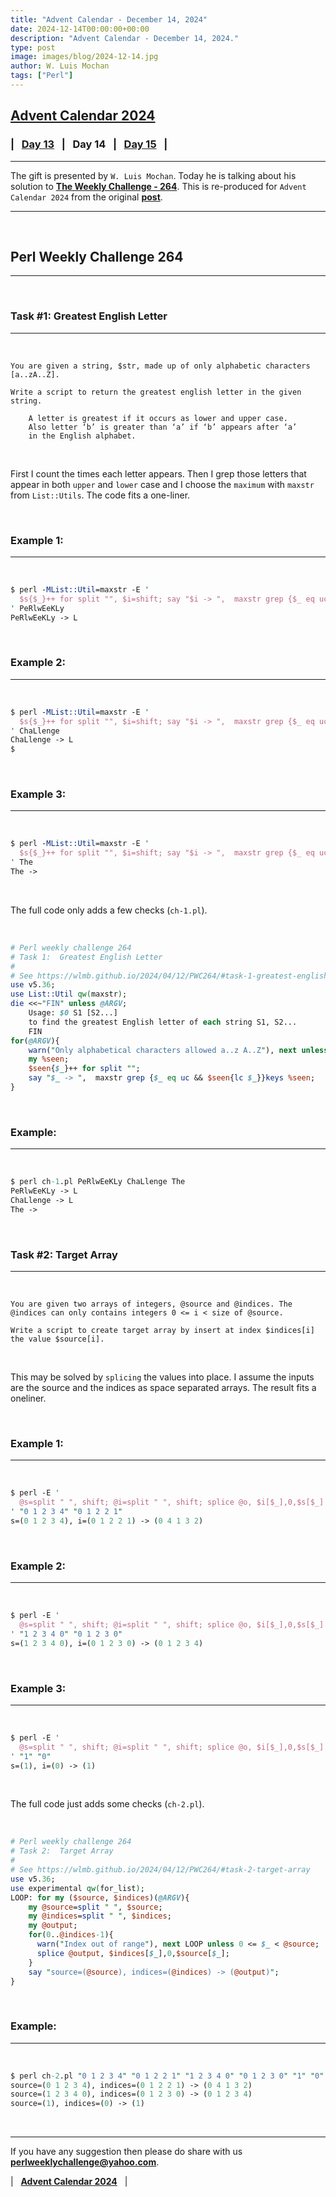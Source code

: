 ```yaml
---
title: "Advent Calendar - December 14, 2024"
date: 2024-12-14T00:00:00+00:00
description: "Advent Calendar - December 14, 2024."
type: post
image: images/blog/2024-12-14.jpg
author: W. Luis Mochan
tags: ["Perl"]
---
```


## [**Advent Calendar 2024**](/blog/advent-calendar-2024)
### | &nbsp; [**Day 13**](/blog/advent-calendar-2024-12-13) &nbsp; | &nbsp; **Day 14** &nbsp; | &nbsp; [**Day 15**](/blog/advent-calendar-2024-12-15) &nbsp; |
***

The gift is presented by `W. Luis Mochan`. Today he is talking about his solution to [**The Weekly Challenge - 264**](/blog/perl-weekly-challenge-264). This is re-produced for `Advent Calendar 2024` from the original [**post**](https://wlmb.github.io/2024/04/12/PWC264/).

***

<br>

## Perl Weekly Challenge 264
***

<br>

### Task #1: Greatest English Letter
***

<br>

    You are given a string, $str, made up of only alphabetic characters [a..zA..Z].

    Write a script to return the greatest english letter in the given string.

        A letter is greatest if it occurs as lower and upper case.
        Also letter ‘b’ is greater than ‘a’ if ‘b’ appears after ‘a’
        in the English alphabet.

<br>

First I count the times each letter appears. Then I grep those letters that appear in both `upper` and `lower` case and I choose the `maximum` with `maxstr` from `List::Utils`. The code fits a one-liner.

<br>

### Example 1:
***

<br>

```perl
$ perl -MList::Util=maxstr -E '
  $s{$_}++ for split "", $i=shift; say "$i -> ",  maxstr grep {$_ eq uc && $s{lc $_}}keys %s;
' PeRlwEeKLy
PeRlwEeKLy -> L
```

<br>

### Example 2:
***

<br>

```perl
$ perl -MList::Util=maxstr -E '
  $s{$_}++ for split "", $i=shift; say "$i -> ",  maxstr grep {$_ eq uc && $s{lc $_}}keys %s;
' ChaLlenge
ChaLlenge -> L
$
```

<br>

### Example 3:
***

<br>

```perl
$ perl -MList::Util=maxstr -E '
  $s{$_}++ for split "", $i=shift; say "$i -> ",  maxstr grep {$_ eq uc && $s{lc $_}}keys %s;
' The
The ->
```

<br>

The full code only adds a few checks (`ch-1.pl`).

<br>

```perl
# Perl weekly challenge 264
# Task 1:  Greatest English Letter
#
# See https://wlmb.github.io/2024/04/12/PWC264/#task-1-greatest-english-letter
use v5.36;
use List::Util qw(maxstr);
die <<~"FIN" unless @ARGV;
    Usage: $0 S1 [S2...]
    to find the greatest English letter of each string S1, S2...
    FIN
for(@ARGV){
    warn("Only alphabetical characters allowed a..z A..Z"), next unless /^[a-zA-Z]+$/;
    my %seen;
    $seen{$_}++ for split "";
    say "$_ -> ",  maxstr grep {$_ eq uc && $seen{lc $_}}keys %seen;
}
```

<br>

### Example:
***

<br>

```perl
$ perl ch-1.pl PeRlwEeKLy ChaLlenge The
PeRlwEeKLy -> L
ChaLlenge -> L
The ->
```

<br>

### Task #2: Target Array
***

<br>

    You are given two arrays of integers, @source and @indices. The @indices can only contains integers 0 <= i < size of @source.

    Write a script to create target array by insert at index $indices[i] the value $source[i].

<br>

This may be solved by `splicing` the values into place. I assume the inputs are the source and the indices as space separated arrays. The result fits a oneliner.

<br>

### Example 1:
***

<br>

```perl
$ perl -E '
  @s=split " ", shift; @i=split " ", shift; splice @o, $i[$_],0,$s[$_] for 0..@i-1; say "s=(@s), i=(@i) -> (@o)";
' "0 1 2 3 4" "0 1 2 2 1"
s=(0 1 2 3 4), i=(0 1 2 2 1) -> (0 4 1 3 2)
```

<br>

### Example 2:
***

<br>

```perl
$ perl -E '
  @s=split " ", shift; @i=split " ", shift; splice @o, $i[$_],0,$s[$_] for 0..@i-1; say "s=(@s), i=(@i) -> (@o)";
' "1 2 3 4 0" "0 1 2 3 0"
s=(1 2 3 4 0), i=(0 1 2 3 0) -> (0 1 2 3 4)
```

<br>

### Example 3:
***

<br>

```perl
$ perl -E '
  @s=split " ", shift; @i=split " ", shift; splice @o, $i[$_],0,$s[$_] for 0..@i-1; say "s=(@s), i=(@i) -> (@o)";
' "1" "0"
s=(1), i=(0) -> (1)
```

<br>

The full code just adds some checks (`ch-2.pl`).

<br>

```perl
# Perl weekly challenge 264
# Task 2:  Target Array
#
# See https://wlmb.github.io/2024/04/12/PWC264/#task-2-target-array
use v5.36;
use experimental qw(for_list);
LOOP: for my ($source, $indices)(@ARGV){
    my @source=split " ", $source;
    my @indices=split " ", $indices;
    my @output;
    for(0..@indices-1){
      warn("Index out of range"), next LOOP unless 0 <= $_ < @source;
      splice @output, $indices[$_],0,$source[$_];
    }
    say "source=(@source), indices=(@indices) -> (@output)";
}
```

<br>

### Example:
***

<br>

```perl
$ perl ch-2.pl "0 1 2 3 4" "0 1 2 2 1" "1 2 3 4 0" "0 1 2 3 0" "1" "0"
source=(0 1 2 3 4), indices=(0 1 2 2 1) -> (0 4 1 3 2)
source=(1 2 3 4 0), indices=(0 1 2 3 0) -> (0 1 2 3 4)
source=(1), indices=(0) -> (1)
```

<br>

***

If you have any suggestion then please do share with us **<perlweeklychallenge@yahoo.com>**.

| &nbsp; [**Advent Calendar 2024**](/blog/advent-calendar-2024) &nbsp; |
